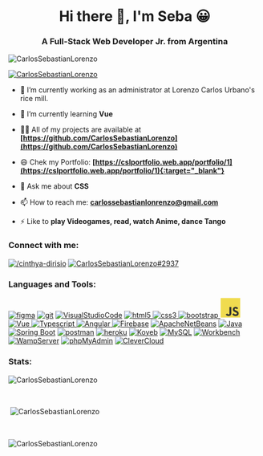 <h1 align="center">Hi there 👋, I'm Seba 😀</h1>
<h3 align="center">A Full-Stack Web Developer Jr. from Argentina</h3>

<p align="left"> <img src="https://komarev.com/ghpvc/?username=CarlosSebastianLorenzo&label=Profile%20views&color=0e75b6&style=flat" alt="CarlosSebastianLorenzo" /> </p>

<p align="left"> <a href="https://github.com/ryo-ma/github-profile-trophy"><img src="https://github-profile-trophy.vercel.app/?username=CarlosSebastianLorenzo" alt="CarlosSebastianLorenzo" /></a> </p>

- 🔭 I’m currently working as an administrator at Lorenzo Carlos Urbano's rice mill.

- 🌱 I’m currently learning **Vue**

- 👨‍💻 All of my projects are available at **[https://github.com/CarlosSebastianLorenzo](https://github.com/CarlosSebastianLorenzo)**

- 😄 Chek my Portfolio: **[https://cslportfolio.web.app/portfolio/1](https://cslportfolio.web.app/portfolio/1){:target="_blank"}**

- 💬 Ask me about **CSS**

- 📫 How to reach me: **[carlossebastianlonrenzo@gmail.com](mailto:carlossebastianlorenzo@gmail.com)**

- ⚡ Like to **play Videogames, read, watch Anime, dance Tango**

<h3 align="left">Connect with me:</h3>
<p align="left">
<a href="https://www.linkedin.com/in/carlos-sebastian-367249175/" target="blank"><img align="center" src="https://raw.githubusercontent.com/rahuldkjain/github-profile-readme-generator/master/src/images/icons/Social/linked-in-alt.svg" alt="/cinthya-dirisio" height="30" width="40" /></a>
<a href="https://discord.gg/CarlosSebastianLorenzo#2937" target="blank"><img align="center" src="https://raw.githubusercontent.com/rahuldkjain/github-profile-readme-generator/master/src/images/icons/Social/discord.svg" alt="CarlosSebastianLorenzo#2937" height="30" width="40" /></a>
</p>

<h3 align="left">Languages and Tools:</h3>
<p align="left">
    <a href="https://www.figma.com/" target="_blank" rel="noreferrer" > <img src="https://www.vectorlogo.zone/logos/figma/figma-icon.svg" alt="figma" width="40" height="40"/></a>
    <a href="https://git-scm.com/" target="_blank" rel="noreferrer"> <img src="https://www.vectorlogo.zone/logos/git-scm/git-scm-icon.svg" alt="git" width="40" height="40"/></a>
    <a href="https://code.visualstudio.com/" target="_blank" rel="noreferrer"> <img src="https://upload.wikimedia.org/wikipedia/commons/thumb/9/9a/Visual_Studio_Code_1.35_icon.svg/2048px-Visual_Studio_Code_1.35_icon.svg.png" alt="VisualStudioCode" width="40" height="40"/></a>
    <a href="https://www.w3.org/html/" target="_blank" rel="noreferrer"> <img src="https://cdn.icon-icons.com/icons2/2107/PNG/512/file_type_html_icon_130541.png" alt="html5" width="40" height="40"/> </a> 
    <a href="https://www.w3schools.com/css/" target="_blank" rel="noreferrer"> <img src="https://encrypted-tbn0.gstatic.com/images?q=tbn:ANd9GcQ36HePyq5kEKwGkh1TG1CEaf6LSt4yugfpUQ&usqp=CAU" alt="css3" width="40" height="40"/> </a> 
    <a href="https://getbootstrap.com" target="_blank" rel="noreferrer"> <img src="https://getbootstrap.com/docs/5.3/assets/brand/bootstrap-logo-shadow.png" alt="bootstrap" width="40" height="40"/> </a>
    <a href="https://developer.mozilla.org/en-US/docs/Web/JavaScript" target="_blank" rel="noreferrer"> <img src="https://raw.githubusercontent.com/devicons/devicon/master/icons/javascript/javascript-original.svg" alt="javascript" width="40" height="40"/> </a>
    <a href="https://vuejs.org/" target="_blank" rel="noreferrer"> <img src="https://upload.wikimedia.org/wikipedia/commons/thumb/9/95/Vue.js_Logo_2.svg/1184px-Vue.js_Logo_2.svg.png" alt="Vue" width="40" height="40"/> </a>
    <a href="https://www.typescriptlang.org/" target="_blank" rel="noreferrer"> <img src="https://upload.wikimedia.org/wikipedia/commons/thumb/4/4c/Typescript_logo_2020.svg/1200px-Typescript_logo_2020.svg.png" alt="Typescript" width="40" height="40"/> </a>
    <a href="https://angular.io/" target="_blank" rel="noreferrer"> <img src="https://upload.wikimedia.org/wikipedia/commons/thumb/c/cf/Angular_full_color_logo.svg/2048px-Angular_full_color_logo.svg.png" alt="Angular" width="40" height="40"/> </a>
    <a href="https://firebase.google.com/?hl=es" target="_blank" rel="noreferrer"> <img src="https://cdn.freebiesupply.com/logos/large/2x/firebase-1-logo-png-transparent.png" alt="Firebase" width="40" height="40"/></a>
    <a href="https://netbeans.apache.org/" target="_blank" rel="noreferrer"> <img src="https://netbeans.apache.org/images/apache-netbeans.svg" alt="ApacheNetBeans" width="40" height="40"/></a>
    <a href="https://www.oracle.com/ar/java/" target="_blank" rel="noreferrer"> <img src="https://img.icons8.com/color/512/java-coffee-cup-logo--v1.png" alt="Java" width="40" height="40"/></a>
    <a href="https://spring.io/" target="_blank" rel="noreferrer"> <img src="https://dz2cdn1.dzone.com/storage/temp/12434118-spring-boot-logo.png" alt="Spring Boot" width="40" height="40"/></a>
    <a href="https://postman.com" target="_blank" rel="noreferrer"> <img src="https://www.vectorlogo.zone/logos/getpostman/getpostman-icon.svg" alt="postman" width="40" height="40"/></a>
    <a href="https://heroku.com" target="_blank" rel="noreferrer"> <img src="https://www.vectorlogo.zone/logos/heroku/heroku-icon.svg" alt="heroku" width="40" height="40"/></a>
    <a href="https://www.koyeb.com/" target="_blank" rel="noreferrer"> <img src="https://cdn2.systemsdigest.com/sites/default/files/logos/koyeb-thumb.png" alt="Koyeb" width="40" height="40"/></a>
    <a href="https://www.mysql.com/" target="_blank" rel="noreferrer"> <img src="https://cdn-icons-png.flaticon.com/128/5968/5968521.png" alt="MySQL" width="40" height="40"/></a>
    <a href="https://dev.mysql.com/downloads/workbench/" target="_blank" rel="noreferrer"> <img src="https://pbs.twimg.com/profile_images/621577553376100352/lvR3kClO_400x400.png" alt="Workbench" width="40" height="40"/></a>
    <a href="https://www.wampserver.com/en/" target="_blank" rel="noreferrer"> <img src="https://d4.alternativeto.net/BGrNMt8Y-3bIbrXycpHNGYBk2ZYCBLDv8_JAaR5y3U4/rs:fill:280:280:0/g:ce:0:0/YWJzOi8vZGlzdC9pY29ucy93YW1wXzEwMDk3Ni5wbmc.png" alt="WampServer" width="40" height="40"/></a>
    <a href="https://www.phpmyadmin.net/" target="_blank" rel="noreferrer"> <img src="https://encrypted-tbn0.gstatic.com/images?q=tbn:ANd9GcQUHEXaueR401i6dZzEZTkzJ48hYgFtsIOIRqox3vsHV69b-05QTD79LTB12SX5JzH334s&usqp=CAU" alt="phpMyAdmin" width="40" height="40"/></a>
    <a href="https://www.clever-cloud.com/" target="_blank" rel="noreferrer"> <img src="https://www.clever-cloud.com/app/themes/cc-wp-theme/assets/img/brand-assets/square-png.png" alt="CleverCloud" width="40" height="40"/></a>
</p>

<h3 align="left">Stats:</h3>
<p><img align="center" src="https://github-readme-stats.vercel.app/api/top-langs?username=CarlosSebastianLorenzo&show_icons=true&locale=en&layout=compact" alt="CarlosSebastianLorenzo" /></p><br>

<p>&nbsp;<img align="center" src="https://github-readme-stats.vercel.app/api?username=CarlosSebastianLorenzo&show_icons=true&locale=en" alt="CarlosSebastianLorenzo" /></p><br>

<p><img align="center" src="https://github-readme-streak-stats.herokuapp.com/?user=CarlosSebastianLorenzo&" alt="CarlosSebastianLorenzo" /></p><br>


<!--
**CarlosSebastianLorenzo/CarlosSebastianLorenzo** is a ✨ _special_ ✨ repository because its `README.md` (this file) appears on your GitHub profile.

Here are some ideas to get you started:

- 🔭 I’m currently working on ...
- 🌱 I’m currently learning ...
- 👯 I’m looking to collaborate on ...
- 🤔 I’m looking for help with ...
- 💬 Ask me about ...
- 📫 How to reach me: ...
- 😄 Pronouns: ...
- ⚡ Fun fact: ...
-->
